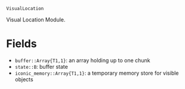 ```
VisualLocation
```

Visual Location Module.

# Fields

  * `buffer::Array{T1,1}`: an array holding up to one chunk
  * `state::B`: buffer state
  * `iconic_memory::Array{T1,1}`: a temporary memory store for visible objects
